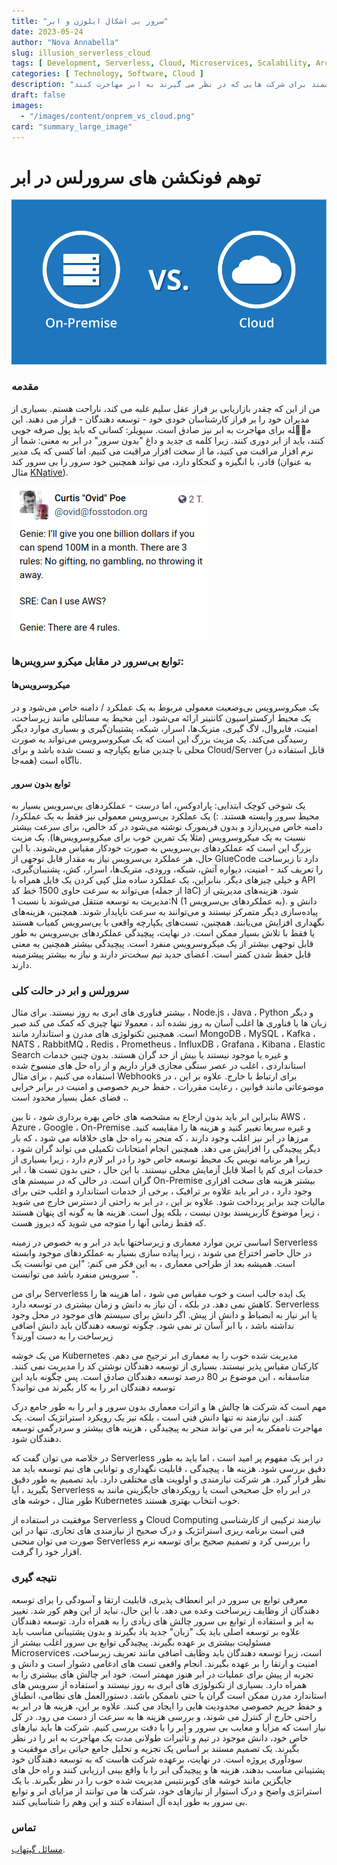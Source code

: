 ```yaml
---
title: "سرور بی اشکال ایلوژن و ابر"
date: 2023-05-24
author: "Nova Annabella"
slug: illusion_serverless_cloud
tags: [ Development, Serverless, Cloud, Microservices, Scalability, Architecture, Infrastructure ]
categories: [ Technology, Software, Cloud ]
description: "چالش ها و واقعیت های توابع بی سرور در ابر. بینش های ارزشمند برای شرکت هایی که در نظر می گیرند به ابر مهاجرت کنند."
draft: false
images:
  - "/images/content/onprem_vs_cloud.png"
card: "summary_large_image"
---
```



# توهم فونکشن های سرورلس در ابر


![aws_costs_twitter_1](/images/content/onprem_vs_cloud.png)

### مقدمه

من از این که چقدر بازاریابی بر فراز عقل سلیم غلبه می کند، ناراحت هستم. بسیاری از مدیران خود را بر فراز
کارشناسان خودی خود - توسعه دهندگان - قرار می دهند. این مسؔله برای مهاجرت به ابر نیز صادق است. سپویلر: کسانی که باید پول صرفه جویی کنند، باید از ابر دوری کنند. زیرا کلمه ی جدید و داغ "بدون سرور" در ابر به معنی: شما از نرم افزار مراقبت می کنید، ما از سخت افزار مراقبت می کنیم. اما کسی که یک مدیر قادر، با انگیزه و کنجکاو دارد،
می تواند همچنین خود سرور را بی سرور کند (به عنوان مثال [KNative](https://knative.dev)).

![aws_costs_twitter_1](/images/content/aws_costs_twitter_1.png)

### توابع بی‌سرور در مقابل میکرو سرویس‌ها:



#### میکروسرویس‌ها

یک میکروسرویس بی‌وضعیت معمولی مربوط به یک عملکرد / دامنه خاص می‌شود و در یک محیط ارکستراسیون کانتینر ارائه می‌شود. این
محیط به مسائلی مانند زیرساخت، امنیت، فایروال، لاگ گیری، متریک‌ها، اسرار، شبکه، پشتیبان‌گیری و بسیاری موارد دیگر رسیدگی
می‌کند. یک مزیت بزرگ این است که یک میکروسرویس می‌تواند به صورت محلی با چندین منابع یکپارچه و تست شده باشد و برای
Cloud‌/Server (قابل استفاده در همه‌جا) ناآگاه است.

#### توابع بدون سرور

یک شوخی کوچک ابتدایی: پارادوکس، اما درست - عملکردهای بی‌سرویس بسیار به محیط سرور وابسته هستند. :)
یک عملکرد بی‌سرویس معمولی نیز فقط به یک عملکرد/دامنه خاص می‌پردازد و بدون فریمورک نوشته می‌شود
در
کد خالص، برای سرعت بیشتر نسبت به یک میکروسرویس (مثلا یک تمرین خوب برای میکروسرویس‌ها). یک مزیت بزرگ
این است که عملکردهای بی‌سرویس به صورت خودکار مقیاس می‌شوند. با این حال، هر عملکرد بی‌سرویس نیاز به
مقدار قابل توجهی از GlueCode دارد تا زیرساخت را تعریف کند - امنیت، دیواره آتش، شبکه، ورودی، متریک‌ها،
اسرار، کش، پشتیبان‌گیری، و خیلی چیزهای دیگر.
بنابراین، یک عملکرد ساده مثل کپی کردن یک فایل همراه با API می‌تواند به سرعت حاوی 1500 خط کد (از جمله IaC)
شود.
هزینه‌های مدیریتی از مدیریت به توسعه منتقل می‌شوند با نسبت 1:N (1 به عملکردهای بی‌سرویس). دانش و پیاده‌سازی دیگر
متمرکز نیستند و می‌توانند به سرعت ناپایدار شوند. همچنین، هزینه‌های نگهداری افزایش می‌یابند.
همچنین، تست‌های یکپارچه واقعی با بی‌سرویس کمیاب هستند یا فقط با تلاش بسیار ممکن است.
در نهایت، پیچیدگی عملکردهای بی‌سرویس به طور قابل توجهی بیشتر از یک میکروسرویس منفرد است.
پیچیدگی بیشتر همچنین به معنی قابل حفظ شدن کمتر است. اعضای جدید تیم سخت‌تر دارند و نیاز به
بیشتر پیشزمینه دارند.

### سرورلس و ابر در حالت کلی

بیشتر فناوری های ابری به روز نیستند. برای مثال ، Node.js ، Java ، Python و دیگر
زبان ها یا فناوری ها اغلب آسان به روز نشده اند ، معمولا تنها چیزی که کمک می کند صبر است.
همچنین تکنولوژی های مدرن و استاندارد مانند MongoDB ، MySQL ، Kafka ، NATS ، RabbitMQ ، Redis ، Prometheus ، InfluxDB ، Grafana ،
Kibana ، Elastic Search و غیره یا موجود نیستند یا بیش از حد گران هستند.
بدون چنین خدمات استانداردی ، اغلب در عصر سنگی مجازی قرار داریم و از راه حل های منسوخ شده استفاده می کنیم ، برای مثال
Webhooks برای ارتباط با خارج. علاوه بر این ، در موضوعاتی مانند قوانین ،
رعایت مقررات ، حفظ حریم خصوصی و امنیت در برابر خرابی ، فضای عمل بسیار محدود است.

بنابراین ابر باید بدون ارجاع به مشخصه های خاص بهره برداری شود ، تا بین AWS ، Azure ، Google ، On-Premise و غیره سریعا تغییر کنید و
هزینه ها را مقایسه کنید.
مرزها در ابر نیز اغلب وجود دارند ، که منجر به راه حل های خلاقانه می شود ، که بار دیگر پیچیدگی را
افزایش می دهد. همچنین انجام امتحانات تکمیلی می تواند گران شود ، زیرا هر برنامه نویس یک محیط توسعه خاص خود را در ابر
لازم دارد ، زیرا بسیاری از خدمات ابری کم یا اصلا قابل آزمایش محلی نیستند.
با این حال ، حتی بدون تست ها ، ابر گران است. در حالی که در سیستم های On-Premise بیشتر
هزینه های سخت افزاری وجود دارد ، در ابر باید علاوه بر ترافیک ، برخی از خدمات استاندارد و اغلب حتی برای
مالیات چند برابر پرداخت شود. علاوه بر این ، در ابر به راحتی از دسترس خارج می شوید ، زیرا موضوع
کاربرپسند بودن نیست ، بلکه پول است. هزینه ها به گونه ای پنهان هستند که فقط زمانی آنها را متوجه می شوید که دیروز
هست.

اساسی ترین موارد معماری و زیرساختها باید در ابر و به خصوص در زمینه Serverless
در حال حاضر اختراع می شوند ، زیرا پیاده سازی بسیار به عملکردهای موجود وابسته است.
همیشه بعد از طراحی معماری ، به این فکر می کنم: "این می توانست یک سرویس منفرد باشد
می توانست ".

برای من Serverless یک ایده جالب است و خوب مقیاس می شود ، اما هزینه ها را کاهش نمی دهد. در
بلکه ، آن نیاز به دانش و زمان بیشتری در توسعه دارد. Serverless یا ابر نیاز به انضباط و
دانش از پیش.
اگر دانش برای سیستم های موجود در محل وجود نداشته باشد ، با ابر آسان تر نمی شود.
چگونه توسعه دهندگان باید دانش اضافی زیرساخت را به دست آورند؟

من یک خوشه Kubernetes مدیریت شده خوب را به معماری ابر ترجیح می دهم.
کارکنان مقیاس پذیر نیستند. بسیاری از توسعه دهندگان نوشتن کد را مدیریت نمی کنند.
متاسفانه ، این موضوع بر 80 درصد توسعه دهندگان صادق است. پس چگونه باید این توسعه دهندگان ابر را به کار بگیرند
می توانید؟

مهم است که شرکت ها چالش ها و اثرات معماری بدون سرور و ابر را به طور جامع درک کنند. این نیازمند نه تنها دانش فنی است ، بلکه نیز یک رویکرد استراتژیک است. یک
مهاجرت نامفکر به ابر می تواند منجر به پیچیدگی ، هزینه های بیشتر و سردرگمی توسعه دهندگان شود.

در خلاصه می توان گفت که Serverless در ابر یک مفهوم پر امید است ، اما باید به طور دقیق
بررسی شود. هزینه ها ، پیچیدگی ، قابلیت نگهداری و توانایی های تیم توسعه باید
مد نظر قرار گیرد.
هر شرکت نیازمندی و اولویت های مختلفی دارد. باید تصمیم به طور دقیق بگیرید ، آیا
Serverless در ابر راه حل صحیحی است یا رویکردهای جایگزینی مانند
به طور مثال ، خوشه های Kubernetes خوب انتخاب بهتری هستند.

موفقیت در استفاده از Serverless و Cloud Computing نیازمند ترکیبی از کارشناسی فنی است
برنامه ریزی استراتژیک و درک صحیح از نیازمندی های تجاری. تنها در این صورت می توان منحنی Serverless را بررسی کرد و تصمیم صحیح برای توسعه نرم افزار خود را گرفت.

### نتیجه گیری

معرفی توابع بی سرور در ابر انعطاف پذیری، قابلیت ارتقا و آسودگی را برای توسعه دهندگان از وظایف زیرساخت وعده می دهد. با
این حال، نباید از این وهم کور شد. تغییر به ابر و استفاده از توابع بی سرور چالش های زیادی را به همراه دارد. توسعه
دهندگان علاوه بر توسعه اصلی باید یک "زبان" جدید یاد بگیرند و بدون پشتیبانی مناسب باید مسئولیت بیشتری بر عهده بگیرند.
پیچیدگی توابع بی سرور اغلب بیشتر از Microservices است، زیرا توسعه دهندگان باید وظایف اضافی مانند تعریف زیرساخت، امنیت و
ارتقا را بر عهده بگیرند. انجام واقعی تست های ادغامی دشوار است و دانش و تجربه از پیش برای عملیات در ابر هنوز مهمتر است.
خود ابر چالش های بیشتری را به همراه دارد. بسیاری از تکنولوژی های ابری به روز نیستند و استفاده از سرویس های استاندارد
مدرن ممکن است گران یا حتی ناممکن باشد. دستورالعمل های نظامی، انطباق و حفظ حریم خصوصی محدودیت هایی را ایجاد می کنند.
علاوه بر این، هزینه ها در ابر به راحتی خارج از کنترل می شوند، و بررسی هزینه ها به سرعت از دست می رود. در کل نیاز است که
مزایا و معایب بی سرور و ابر را با دقت بررسی کنیم. شرکت ها باید نیازهای خاص خود، دانش موجود در تیم و تأثیرات طولانی مدت
یک مهاجرت به ابر را در نظر بگیرند. یک تصمیم مستند بر اساس یک تجزیه و تحلیل جامع حیاتی برای موفقیت و سودآوری پروژه است.
در نهایت، برعهده شرکت هاست که به توسعه دهندگان خود پشتیبانی مناسب بدهند، هزینه ها و پیچیدگی ابر را با واقع بینی ارزیابی
کنند و راه حل های جایگزین مانند خوشه های کوبرنتیس مدیریت شده خوب را در نظر بگیرند. با یک استراتژی واضح و درک استوار از
نیازهای خود، شرکت ها می توانند از مزایای ابر و توابع بی سرور به طور ایده آل استفاده کنند و این وهم را شناسایی کنند.

### تماس

[مسائل گیتهاب](https://github.com/NovaAnnabella/the_unspoken/issues/new/choose).
